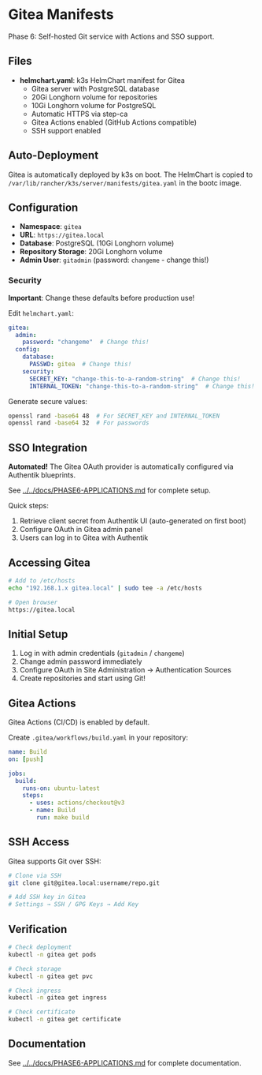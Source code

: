 # Gitea Manifests

Phase 6: Self-hosted Git service with Actions and SSO support.

## Files

- **helmchart.yaml**: k3s HelmChart manifest for Gitea
  - Gitea server with PostgreSQL database
  - 20Gi Longhorn volume for repositories
  - 10Gi Longhorn volume for PostgreSQL
  - Automatic HTTPS via step-ca
  - Gitea Actions enabled (GitHub Actions compatible)
  - SSH support enabled

## Auto-Deployment

Gitea is automatically deployed by k3s on boot. The HelmChart is copied to `/var/lib/rancher/k3s/server/manifests/gitea.yaml` in the bootc image.

## Configuration

- **Namespace**: `gitea`
- **URL**: `https://gitea.local`
- **Database**: PostgreSQL (10Gi Longhorn volume)
- **Repository Storage**: 20Gi Longhorn volume
- **Admin User**: `gitadmin` (password: `changeme` - change this!)

### Security

**Important**: Change these defaults before production use!

Edit `helmchart.yaml`:
```yaml
gitea:
  admin:
    password: "changeme"  # Change this!
  config:
    database:
      PASSWD: gitea  # Change this!
    security:
      SECRET_KEY: "change-this-to-a-random-string"  # Change this!
      INTERNAL_TOKEN: "change-this-to-a-random-string"  # Change this!
```

Generate secure values:
```bash
openssl rand -base64 48  # For SECRET_KEY and INTERNAL_TOKEN
openssl rand -base64 32  # For passwords
```

## SSO Integration

**Automated!** The Gitea OAuth provider is automatically configured via Authentik blueprints.

See [../../docs/PHASE6-APPLICATIONS.md](../../docs/PHASE6-APPLICATIONS.md#gitea-configuration) for complete setup.

Quick steps:
1. Retrieve client secret from Authentik UI (auto-generated on first boot)
2. Configure OAuth in Gitea admin panel
3. Users can log in to Gitea with Authentik

## Accessing Gitea

```bash
# Add to /etc/hosts
echo "192.168.1.x gitea.local" | sudo tee -a /etc/hosts

# Open browser
https://gitea.local
```

## Initial Setup

1. Log in with admin credentials (`gitadmin` / `changeme`)
2. Change admin password immediately
3. Configure OAuth in Site Administration → Authentication Sources
4. Create repositories and start using Git!

## Gitea Actions

Gitea Actions (CI/CD) is enabled by default.

Create `.gitea/workflows/build.yaml` in your repository:
```yaml
name: Build
on: [push]

jobs:
  build:
    runs-on: ubuntu-latest
    steps:
      - uses: actions/checkout@v3
      - name: Build
        run: make build
```

## SSH Access

Gitea supports Git over SSH:

```bash
# Clone via SSH
git clone git@gitea.local:username/repo.git

# Add SSH key in Gitea
# Settings → SSH / GPG Keys → Add Key
```

## Verification

```bash
# Check deployment
kubectl -n gitea get pods

# Check storage
kubectl -n gitea get pvc

# Check ingress
kubectl -n gitea get ingress

# Check certificate
kubectl -n gitea get certificate
```

## Documentation

See [../../docs/PHASE6-APPLICATIONS.md](../../docs/PHASE6-APPLICATIONS.md) for complete documentation.
